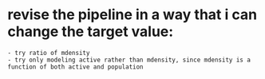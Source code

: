 # revise the pipeline in a way that i can change the target value:
    - try ratio of mdensity
    - try only modeling active rather than mdensity, since mdensity is a function of both active and population
